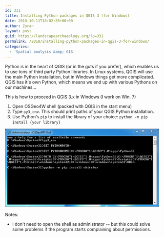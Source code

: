 ```yaml
---
id: 331
title: Installing Python packages in QGIS 3 (for Windows)
date: 2018-10-11T18:02:55+00:00
author: Zoran
layout: post
guid: https://landscapearchaeology.org/?p=331
permalink: /2018/installing-python-packages-in-qgis-3-for-windows/
categories:
  - 'Spatial analysis &amp; GIS'
---
```

Python is in the heart of QGIS (or in the guts if you prefer), which enables us to use tons of third party Python libraries. In Linux systems, QGIS will use the main Python installation, but in Windows things get more complicated. QGIS has it's own Python, which means we end up with various Pythons on our machines...

This is how to proceed in QGIS 3.x in Windows (I work on Win. 7)
1. Open OSGeo4W shell (packed with QGIS in the start menu)
2. Type ```py3_env```. This should print paths of your QGIS Python installation.
3. Use Python's ```pip``` to install the library of your choice: ```python -m pip install {your library}```

[![](/wp/wp-content/uploads/2018/10/Capture.png)](/wp/wp-content/uploads/2018/10/Capture.png)

Notes:
- I don't need to open the shell as administrator -- but this could solve some problems if the program starts complaining about permissions.  
